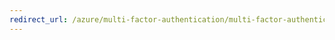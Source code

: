 ```yaml
---
redirect_url: /azure/multi-factor-authentication/multi-factor-authentication-manage-reports
---
```

